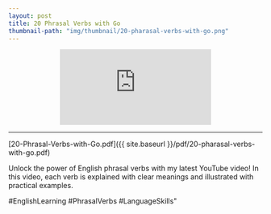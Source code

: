 ```yaml
---
layout: post
title: 20 Phrasal Verbs with Go
thumbnail-path: "img/thumbnail/20-pharasal-verbs-with-go.png"
---
```


<div style="text-align:center;width:100%">
<iframe
src="https://www.youtube.com/embed/0mpMrsrc-_k" 
frameborder="0" 
allow="accelerometer; autoplay; encrypted-media; gyroscope; picture-in-picture" 
allowfullscreen></iframe>
</div>
<hr/>

[20-Phrasal-Verbs-with-Go.pdf]({{ site.baseurl }}/pdf/20-pharasal-verbs-with-go.pdf)

Unlock the power of English phrasal verbs with my latest YouTube video! 
In this video, each verb is explained with clear meanings and illustrated with practical examples.

#EnglishLearning #PhrasalVerbs #LanguageSkills"